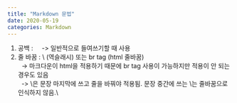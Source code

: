 ```yaml
---
title: "Markdown 문법"
date: 2020-05-19
categories: Markdown
---
```


1. 공백 : &nbsp;
&nbsp;&nbsp;-> 일반적으로 들여쓰기할 때 사용
2. 줄 바꿈 : \ (역슬래시) 또는 br tag (html 줄바꿈)\
&nbsp;&nbsp;-> 마크다운이 html을 적용하기 때문에 br tag 사용이 가능하지만 적용이 안 되는 경우도 있음\
&nbsp;&nbsp;-> \은 문장 마지막에 쓰고 줄을 바꿔야 적용됨. 문장 중간에 쓰는 \는 줄바꿈으로 인식하지 않음.\
